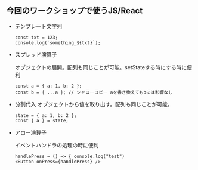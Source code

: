 ## 今回のワークショップで使うJS/React

- テンプレート文字列

  ```
  const txt = 123;
  console.log(`something_${txt}`);
  ```
  
  
- スプレッド演算子

  オブジェクトの展開。配列も同じことが可能。setStateする時にする時に便利
  ```
  const a = { a: 1, b: 2 }; 
  const b = { ...a }; // シャローコピー aを書き換えてもbには影響なし
  ```
  
- 分割代入
  オブジェクトから値を取り出す。配列も同じことが可能。
  ```
  state = { a: 1, b: 2 }; 
  const { a } = state;
  ```
  
- アロー演算子
   
  イベントハンドラの処理の時に便利
  ```
  handlePress = () => { console.log("test")
  <Button onPress={handlePress} />
  ```
